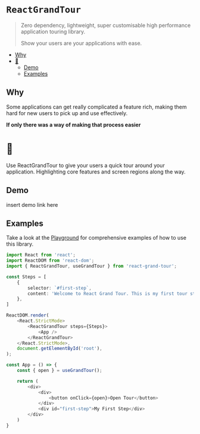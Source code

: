 # `ReactGrandTour`

> Zero dependency, lightweight, super customisable high performance application touring library.
> 
> Show your users are your applications with ease.

<!-- START doctoc generated TOC please keep comment here to allow auto update -->
<!-- DON'T EDIT THIS SECTION, INSTEAD RE-RUN doctoc TO UPDATE -->

  - [Why](#why)
- [🤔](#)
  - [Demo](#demo)
  - [Examples](#examples)

<!-- END doctoc generated TOC please keep comment here to allow auto update -->

## Why
Some applications can get really complicated a feature rich, making them hard for new users to pick up and use effectively.

**If only there was a way of making that process easier**
# 🤔

Use ReactGrandTour to give  your users a quick tour around your application. Highlighting core features and screen regions along the way. 

## Demo

insert demo link here

## Examples

Take a look at the [Playground](https://github.com/EitanElbaz/ReactGrandTour/tree/main/playground) for comprehensive examples of how to use this library.

```typescript jsx
import React from 'react';
import ReactDOM from 'react-dom';
import { ReactGrandTour, useGrandTour } from 'react-grand-tour';

const Steps = [
    {
        selector: `#first-step`,
        content: 'Welcome to React Grand Tour. This is my first tour step!',
    },
]

ReactDOM.render(
    <React.StrictMode>
        <ReactGrandTour steps={Steps}>
            <App />
        </ReactGrandTour>
    </React.StrictMode>,
    document.getElementById('root'),
);

const App = () => {
    const { open } = useGrandTour();

    return (
        <div>
            <div>
                <button onClick={open}>Open Tour</button>
            </div>
            <div id="first-step">My First Step</div>
        </div>
    )
}

```